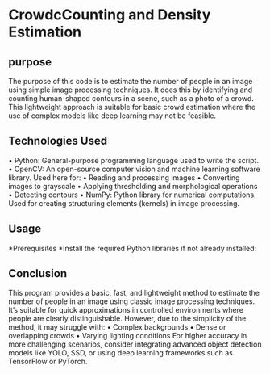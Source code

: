 # **CrowdcCounting and Density Estimation**

## **purpose**
The purpose of this code is to estimate the number of people in an image using simple image processing techniques. It does this by identifying and counting human-shaped contours in a scene, such as a photo of a crowd. This lightweight approach is suitable for basic crowd estimation where the use of complex models like deep learning may not be feasible.

## **Technologies Used**
•	Python: General-purpose programming language used to write the script.
•	OpenCV: An open-source computer vision and machine learning software library. Used here for:
•	Reading and processing images
•	Converting images to grayscale
•	Applying thresholding and morphological operations
•	Detecting contours
•	NumPy: Python library for numerical computations. Used for creating structuring elements (kernels) in image processing.

## **Usage**
*Prerequisites *Install the required Python libraries if not already installed:

## **Conclusion**
 This program provides a basic, fast, and lightweight method to estimate the number of people in an image using classic image processing techniques. 
 It’s suitable for quick approximations in controlled environments where people are clearly distinguishable. However, due to the simplicity of the method, it may struggle with:
•	Complex backgrounds
•	Dense or overlapping crowds
•	Varying lighting conditions
For higher accuracy in more challenging scenarios, consider integrating advanced object detection models like YOLO, SSD, or using deep learning frameworks such as TensorFlow or PyTorch.
